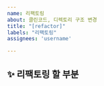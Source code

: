 ```yaml
---
name: 리팩토링
about: 클린코드, 디렉토리 구조 변경
title: "[refactor]"
labels: "리팩토링"
assignees: 'username'

---
```


## ✨ 리팩토링 할 부분

<br>
